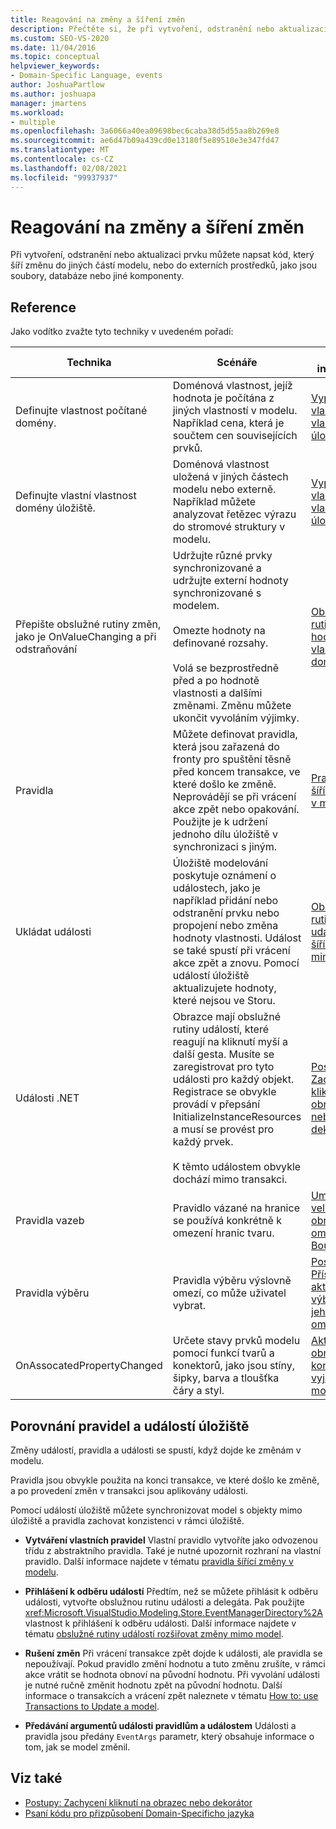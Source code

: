 ```yaml
---
title: Reagování na změny a šíření změn
description: Přečtěte si, že při vytvoření, odstranění nebo aktualizaci prvku můžete napsat kód, který šíří změnu do jiných částí modelu nebo do externích prostředků.
ms.custom: SEO-VS-2020
ms.date: 11/04/2016
ms.topic: conceptual
helpviewer_keywords:
- Domain-Specific Language, events
author: JoshuaPartlow
ms.author: joshuapa
manager: jmartens
ms.workload:
- multiple
ms.openlocfilehash: 3a6066a40ea09698bec6caba38d5d55aa8b269e8
ms.sourcegitcommit: ae6d47b09a439cd0e13180f5e89510e3e347fd47
ms.translationtype: MT
ms.contentlocale: cs-CZ
ms.lasthandoff: 02/08/2021
ms.locfileid: "99937937"
---
```

# <a name="respond-to-and-propagate-changes"></a>Reagování na změny a šíření změn

Při vytvoření, odstranění nebo aktualizaci prvku můžete napsat kód, který šíří změnu do jiných částí modelu, nebo do externích prostředků, jako jsou soubory, databáze nebo jiné komponenty.

## <a name="reference"></a>Reference

Jako vodítko zvažte tyto techniky v uvedeném pořadí:

|Technika|Scénáře|Další informace|
|-|-|-|
|Definujte vlastnost počítané domény.|Doménová vlastnost, jejíž hodnota je počítána z jiných vlastností v modelu. Například cena, která je součtem cen souvisejících prvků.|[Vypočtené a vlastní vlastnosti úložiště](../modeling/calculated-and-custom-storage-properties.md)|
|Definujte vlastní vlastnost domény úložiště.|Doménová vlastnost uložená v jiných částech modelu nebo externě. Například můžete analyzovat řetězec výrazu do stromové struktury v modelu.|[Vypočtené a vlastní vlastnosti úložiště](../modeling/calculated-and-custom-storage-properties.md)|
|Přepište obslužné rutiny změn, jako je OnValueChanging a při odstraňování|Udržujte různé prvky synchronizované a udržujte externí hodnoty synchronizované s modelem.<br /><br /> Omezte hodnoty na definované rozsahy.<br /><br /> Volá se bezprostředně před a po hodnotě vlastnosti a dalšími změnami. Změnu můžete ukončit vyvoláním výjimky.|[Obslužné rutiny změny hodnoty vlastnosti domény](../modeling/domain-property-value-change-handlers.md)|
|Pravidla|Můžete definovat pravidla, která jsou zařazená do fronty pro spuštění těsně před koncem transakce, ve které došlo ke změně. Neprovádějí se při vrácení akce zpět nebo opakování. Použijte je k udržení jednoho dílu úložiště v synchronizaci s jiným.|[Pravidla šířící změny v modelu](../modeling/rules-propagate-changes-within-the-model.md)|
|Ukládat události|Úložiště modelování poskytuje oznámení o událostech, jako je například přidání nebo odstranění prvku nebo propojení nebo změna hodnoty vlastnosti. Událost se také spustí při vrácení akce zpět a znovu. Pomocí událostí úložiště aktualizujete hodnoty, které nejsou ve Storu.|[Obslužné rutiny události šířící změny mimo model](../modeling/event-handlers-propagate-changes-outside-the-model.md)|
|Události .NET|Obrazce mají obslužné rutiny událostí, které reagují na kliknutí myší a další gesta. Musíte se zaregistrovat pro tyto události pro každý objekt. Registrace se obvykle provádí v přepsání InitializeInstanceResources a musí se provést pro každý prvek.<br /><br /> K těmto událostem obvykle dochází mimo transakci.|[Postupy: Zachycení kliknutí na obrazec nebo dekorátor](../modeling/how-to-intercept-a-click-on-a-shape-or-decorator.md)|
|Pravidla vazeb|Pravidlo vázané na hranice se používá konkrétně k omezení hranic tvaru.|[Umístění a velikost obrazce omezení BoundsRules](/previous-versions/visualstudio/visual-studio-2015/modeling/boundsrules-constrain-shape-location-and-size?preserve-view=true&view=vs-2015)|
|Pravidla výběru|Pravidla výběru výslovně omezí, co může uživatel vybrat.|[Postupy: Přístup k aktuálnímu výběru a jeho omezení](../modeling/how-to-access-and-constrain-the-current-selection.md)|
|OnAssocatedPropertyChanged|Určete stavy prvků modelu pomocí funkcí tvarů a konektorů, jako jsou stíny, šipky, barva a tloušťka čáry a styl.|[Aktualizace obrazců a konektorů k vyjádření modelu](../modeling/updating-shapes-and-connectors-to-reflect-the-model.md)|

## <a name="compare-rules-and-store-events"></a>Porovnání pravidel a událostí úložiště

Změny událostí, pravidla a události se spustí, když dojde ke změnám v modelu.

Pravidla jsou obvykle použita na konci transakce, ve které došlo ke změně, a po provedení změn v transakci jsou aplikovány události.

Pomocí událostí úložiště můžete synchronizovat model s objekty mimo úložiště a pravidla zachovat konzistenci v rámci úložiště.

- **Vytváření vlastních pravidel** Vlastní pravidlo vytvoříte jako odvozenou třídu z abstraktního pravidla. Také je nutné upozornit rozhraní na vlastní pravidlo. Další informace najdete v tématu [pravidla šířící změny v modelu](../modeling/rules-propagate-changes-within-the-model.md).

- **Přihlášení k odběru událostí** Předtím, než se můžete přihlásit k odběru události, vytvořte obslužnou rutinu události a delegáta. Pak použijte <xref:Microsoft.VisualStudio.Modeling.Store.EventManagerDirectory%2A> vlastnost k přihlášení k odběru události. Další informace najdete v tématu [obslužné rutiny událostí rozšiřovat změny mimo model](../modeling/event-handlers-propagate-changes-outside-the-model.md).

- **Rušení změn** Při vrácení transakce zpět dojde k události, ale pravidla se nepoužívají. Pokud pravidlo změní hodnotu a tuto změnu zrušíte, v rámci akce vrátit se hodnota obnoví na původní hodnotu. Při vyvolání události je nutné ručně změnit hodnotu zpět na původní hodnotu. Další informace o transakcích a vrácení zpět naleznete v tématu [How to: use Transactions to Update a model](../modeling/how-to-use-transactions-to-update-the-model.md).

- **Předávání argumentů události pravidlům a událostem** Události a pravidla jsou předány `EventArgs` parametr, který obsahuje informace o tom, jak se model změnil.

## <a name="see-also"></a>Viz také

- [Postupy: Zachycení kliknutí na obrazec nebo dekorátor](../modeling/how-to-intercept-a-click-on-a-shape-or-decorator.md)
- [Psaní kódu pro přizpůsobení Domain-Specificho jazyka](../modeling/writing-code-to-customise-a-domain-specific-language.md)